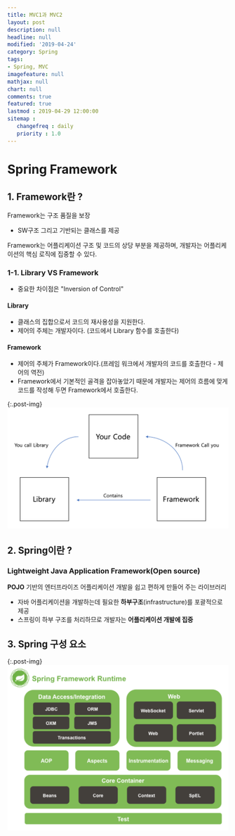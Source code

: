 ```yaml
---
title: MVC1과 MVC2
layout: post
description: null
headline: null
modified: '2019-04-24'
category: Spring
tags:
- Spring, MVC
imagefeature: null
mathjax: null
chart: null
comments: true
featured: true
lastmod : 2019-04-29 12:00:00
sitemap :  
   changefreq : daily
   priority : 1.0
---
```


# Spring Framework  
  
## 1. Framework란 ?  
Framework는 구조 품질을 보장  
 - SW구조 그리고 기반되는 클래스를 제공  
   
Framework는 어플리케이션 구조 및 코드의 상당 부분을 제공하며, 개발자는 어플리케이션의 핵심 로직에 집중할 수 있다.

### 1-1. Library VS Framework  
 - 중요한 차이점은 "Inversion of Control"

#### Library
 - 클래스의 집합으로서 코드의 재사용성을 지원한다.
 - 제어의 주체는 개발자이다. (코드에서 Library 함수를 호출한다)
  
#### Framework  
 - 제어의 주체가 Framework이다.(프레임 워크에서 개발자의 코드를 호출한다 - 제어의 역전)  
 - Framework에서 기본적인 골격을 잡아놓았기 때문에 개발자는 제어의 흐름에 맞게 코드를 작성해 두면 Framework에서 호출한다.  

{:.post-img}
![LibraryVSFramework](/images/post/libraryVSframework.png) 

## 2. Spring이란 ?  

### Lightweight Java Application Framework(Open source)  
  
**POJO** 기반의 엔터프라이즈 어플리케이션 개발을 쉽고 편하게 만들어 주는 라이브러리  
  
 - 자바 어플리케이션을 개발하는데 필요한 **하부구조**(infrastructure)를 포괄적으로 제공  
 - 스프링이 하부 구조를 처리하므로 개발자는 **어플리케이션 개발에 집중**  
   
## 3. Spring 구성 요소
  
{:.post-img}
![SpringStructure](/images/post/spring_structure.png) 

 